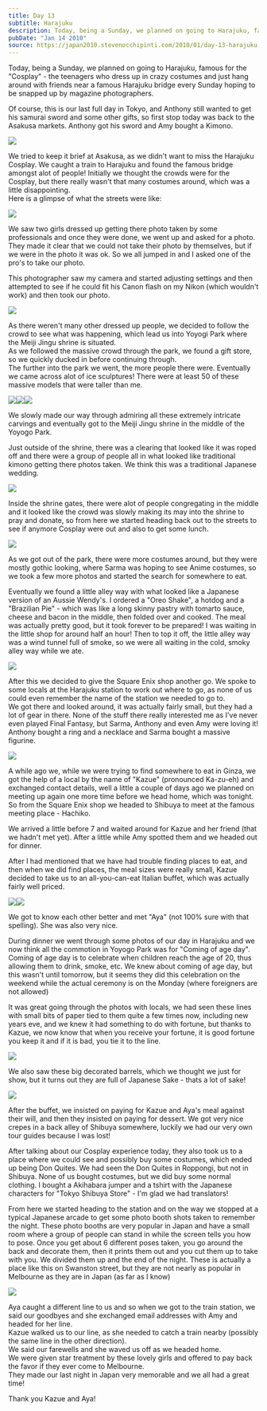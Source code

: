 ```yaml
---
title: Day 13
subtitle: Harajuku
description: Today, being a Sunday, we planned on going to Harajuku, famous for the "Cosplay" - the teenagers who dress up in crazy costumes and just han...
pubDate: "Jan 14 2010"
source: https://japan2010.stevenocchipinti.com/2010/01/day-13-harajuku.html
---
```


Today, being a Sunday, we planned on going to Harajuku, famous for the "Cosplay" - the teenagers who dress up in crazy costumes and just hang around with friends near a famous Harajuku bridge every Sunday hoping to be snapped up by magazine photographers.

Of course, this is our last full day in Tokyo, and Anthony still wanted to get his samurai sword and some other gifts, so first stop today was back to the Asakusa markets. Anthony got his sword and Amy bought a Kimono.

[![](https://2.bp.blogspot.com/_l2YQkMP1pOU/S08GdN64GiI/AAAAAAAAAbo/19wXNGGiPic/s320/DSC_0531.JPG)](https://2.bp.blogspot.com/_l2YQkMP1pOU/S08GdN64GiI/AAAAAAAAAbo/19wXNGGiPic/s1600-h/DSC_0531.JPG)

We tried to keep it brief at Asakusa, as we didn't want to miss the Harajuku Cosplay. We caught a train to Harajuku and found the famous bridge amongst alot of people! Initially we thought the crowds were for the Cosplay, but there really wasn't that many costumes around, which was a little disappointing.  
Here is a glimpse of what the streets were like:

[![](https://2.bp.blogspot.com/_l2YQkMP1pOU/S08OVe5T2sI/AAAAAAAAAdY/NjziWj3nxhQ/s320/DSC_0510.JPG)](https://2.bp.blogspot.com/_l2YQkMP1pOU/S08OVe5T2sI/AAAAAAAAAdY/NjziWj3nxhQ/s1600-h/DSC_0510.JPG)

We saw two girls dressed up getting there photo taken by some professionals and once they were done, we went up and asked for a photo. They made it clear that we could not take their photo by themselves, but if we were in the photo it was ok. So we all jumped in and I asked one of the pro's to take our photo.

This photographer saw my camera and started adjusting settings and then attempted to see if he could fit his Canon flash on my Nikon (which wouldn't work) and then took our photo.

[![](https://3.bp.blogspot.com/_l2YQkMP1pOU/S08GvQiABiI/AAAAAAAAAbw/69xSzztDKrg/s320/DSC_0379.JPG)](https://3.bp.blogspot.com/_l2YQkMP1pOU/S08GvQiABiI/AAAAAAAAAbw/69xSzztDKrg/s1600-h/DSC_0379.JPG)

As there weren't many other dressed up people, we decided to follow the crowd to see what was happening, which lead us into Yoyogi Park where the Meiji Jingu shrine is situated.  
As we followed the massive crowd through the park, we found a gift store, so we quickly ducked in before continuing through.  
The further into the park we went, the more people there were. Eventually we came across alot of ice sculptures! There were at least 50 of these massive models that were taller than me.

[![](https://3.bp.blogspot.com/_l2YQkMP1pOU/S08G9TgUEaI/AAAAAAAAAb4/zm4QvKocUSY/s320/DSC_0418.JPG)](https://3.bp.blogspot.com/_l2YQkMP1pOU/S08G9TgUEaI/AAAAAAAAAb4/zm4QvKocUSY/s1600-h/DSC_0418.JPG)[![](https://4.bp.blogspot.com/_l2YQkMP1pOU/S08HAGmGeAI/AAAAAAAAAcA/5XUCFHV3ct4/s320/DSC_0423.JPG)](https://4.bp.blogspot.com/_l2YQkMP1pOU/S08HAGmGeAI/AAAAAAAAAcA/5XUCFHV3ct4/s1600-h/DSC_0423.JPG)[![](https://3.bp.blogspot.com/_l2YQkMP1pOU/S08HCL2Bb7I/AAAAAAAAAcI/NY0U-ngil1g/s320/DSC_0445.JPG)](https://3.bp.blogspot.com/_l2YQkMP1pOU/S08HCL2Bb7I/AAAAAAAAAcI/NY0U-ngil1g/s1600-h/DSC_0445.JPG)

We slowly made our way through admiring all these extremely intricate carvings and eventually got to the Meiji Jingu shrine in the middle of the Yoyogo Park.

Just outside of the shrine, there was a clearing that looked like it was roped off and there were a group of people all in what looked like traditional kimono getting there photos taken. We think this was a traditional Japanese wedding.

[![](https://1.bp.blogspot.com/_l2YQkMP1pOU/S08HX3oUupI/AAAAAAAAAcQ/fPxxsuCyrmo/s320/DSC_0478.JPG)](https://1.bp.blogspot.com/_l2YQkMP1pOU/S08HX3oUupI/AAAAAAAAAcQ/fPxxsuCyrmo/s1600-h/DSC_0478.JPG)

Inside the shrine gates, there were alot of people congregating in the middle and it looked like the crowd was slowly making its may into the shrine to pray and donate, so from here we started heading back out to the streets to see if anymore Cosplay were out and also to get some lunch.

[![](https://3.bp.blogspot.com/_l2YQkMP1pOU/S08HgIZVpLI/AAAAAAAAAcY/uli9jWh_qac/s320/DSC_0481.JPG)](https://3.bp.blogspot.com/_l2YQkMP1pOU/S08HgIZVpLI/AAAAAAAAAcY/uli9jWh_qac/s1600-h/DSC_0481.JPG)

As we got out of the park, there were more costumes around, but they were mostly gothic looking, where Sarma was hoping to see Anime costumes, so we took a few more photos and started the search for somewhere to eat.

Eventually we found a little alley way with what looked like a Japanese version of an Aussie Wendy's. I ordered a "Oreo Shake", a hotdog and a "Brazilian Pie" - which was like a long skinny pastry with tomarto sauce, cheese and bacon in the middle, then folded over and cooked. The meal was actually pretty good, but it took forever to be prepared! I was waiting in the little shop for around half an hour! Then to top it off, the little alley way was a wind tunnel full of smoke, so we were all waiting in the cold, smoky alley way while we ate.

[![](https://3.bp.blogspot.com/_l2YQkMP1pOU/S08H4vrT6DI/AAAAAAAAAcg/8KL2lLrXWYA/s320/DSC_0511.JPG)](https://3.bp.blogspot.com/_l2YQkMP1pOU/S08H4vrT6DI/AAAAAAAAAcg/8KL2lLrXWYA/s1600-h/DSC_0511.JPG)

After this we decided to give the Square Enix shop another go. We spoke to some locals at the Harajuku station to work out where to go, as none of us could even remember the name of the station we needed to go to.  
We got there and looked around, it was actually fairly small, but they had a lot of gear in there. None of the stuff there really interested me as I've never even played Final Fantasy, but Sarma, Anthony and even Amy were loving it!  
Anthony bought a ring and a necklace and Sarma bought a massive figurine.

[![](https://1.bp.blogspot.com/_l2YQkMP1pOU/S08IB6EgDRI/AAAAAAAAAco/PxW90fOXmj4/s320/DSC_0521.JPG)](https://1.bp.blogspot.com/_l2YQkMP1pOU/S08IB6EgDRI/AAAAAAAAAco/PxW90fOXmj4/s1600-h/DSC_0521.JPG)

A while ago we, while we were trying to find somewhere to eat in Ginza, we got the help of a local by the name of "Kazue" (pronounced Ka-zu-eh) and exchanged contact details, well a little a couple of days ago we planned on meeting up again one more time before we head home, which was tonight. So from the Square Enix shop we headed to Shibuya to meet at the famous meeting place - Hachiko.

We arrived a little before 7 and waited around for Kazue and her friend (that we hadn't met yet). After a little while Amy spotted them and we headed out for dinner.

After I had mentioned that we have had trouble finding places to eat, and then when we did find places, the meal sizes were really small, Kazue decided to take us to an all-you-can-eat Italian buffet, which was actually fairly well priced.

[![](https://2.bp.blogspot.com/_l2YQkMP1pOU/S08IKQmPzBI/AAAAAAAAAcw/3FXYmlBnwbY/s320/DSC_0527.JPG)](https://2.bp.blogspot.com/_l2YQkMP1pOU/S08IKQmPzBI/AAAAAAAAAcw/3FXYmlBnwbY/s1600-h/DSC_0527.JPG)[![](https://4.bp.blogspot.com/_l2YQkMP1pOU/S08IokwA7zI/AAAAAAAAAdI/SrRv68tJulY/s320/DSC_0528.JPG)](https://4.bp.blogspot.com/_l2YQkMP1pOU/S08IokwA7zI/AAAAAAAAAdI/SrRv68tJulY/s1600-h/DSC_0528.JPG)

We got to know each other better and met "Aya" (not 100% sure with that spelling). She was also very nice.

During dinner we went through some photos of our day in Harajuku and we now think all the commotion in Yoyogo Park was for "Coming of age day".  
Coming of age day is to celebrate when children reach the age of 20, thus allowing them to drink, smoke, etc. We knew about coming of age day, but this wasn't until tomorrow, but it seems they did this celebration on the weekend while the actual ceremony is on the Monday (where foreigners are not allowed)

It was great going through the photos with locals, we had seen these lines with small bits of paper tied to them quite a few times now, including new years eve, and we knew it had something to do with fortune, but thanks to Kazue, we now know that when you receive your fortune, it is good fortune you keep it and if it is bad, you tie it to the line.

[![](https://1.bp.blogspot.com/_l2YQkMP1pOU/S08IVD1jw5I/AAAAAAAAAc4/9ZK1rWTaPSg/s320/DSC_0491.JPG)](https://1.bp.blogspot.com/_l2YQkMP1pOU/S08IVD1jw5I/AAAAAAAAAc4/9ZK1rWTaPSg/s1600-h/DSC_0491.JPG)

We also saw these big decorated barrels, which we thought we just for show, but it turns out they are full of Japanese Sake - thats a lot of sake!

[![](https://4.bp.blogspot.com/_l2YQkMP1pOU/S08IcmpggUI/AAAAAAAAAdA/6kEnB4F1OuI/s320/DSC_0498.JPG)](https://4.bp.blogspot.com/_l2YQkMP1pOU/S08IcmpggUI/AAAAAAAAAdA/6kEnB4F1OuI/s1600-h/DSC_0498.JPG)

After the buffet, we insisted on paying for Kazue and Aya's meal against their will, and then they insisted on paying for dessert. We got very nice crepes in a back alley of Shibuya somewhere, luckily we had our very own tour guides because I was lost!

After talking about our Cosplay experience today, they also took us to a place where we could see and possibly buy some costumes, which ended up being Don Quites. We had seen the Don Quites in Roppongi, but not in Shibuya. None of us bought costumes, but we did buy some normal clothing. I bought a Akihabara jumper and a tshirt with the Japanese characters for "Tokyo Shibuya Store" - I'm glad we had translators!

From here we started heading to the station and on the way we stopped at a typical Japanese arcade to get some photo booth shots taken to remember the night. These photo booths are very popular in Japan and have a small room where a group of people can stand in while the screen tells you how to pose. Once you get about 6 different poses taken, you go around the back and decorate them, then it prints them out and you cut them up to take with you. We divided them up and the end of the night. These is actually a place like this on Swanston street, but they are not nearly as popular in Melbourne as they are in Japan (as far as I know)

[![](https://3.bp.blogspot.com/_l2YQkMP1pOU/S08NbkvDkxI/AAAAAAAAAdQ/amvpIzn2iGE/s320/DSC_9999.JPG)](https://3.bp.blogspot.com/_l2YQkMP1pOU/S08NbkvDkxI/AAAAAAAAAdQ/amvpIzn2iGE/s1600-h/DSC_9999.JPG)

Aya caught a different line to us and so when we got to the train station, we said our goodbyes and she exchanged email addresses with Amy and headed for her line.  
Kazue walked us to our line, as she needed to catch a train nearby (possibly the same line in the other direction).  
We said our farewells and she waved us off as we headed home.  
We were given star treatment by these lovely girls and offered to pay back the favor if they ever come to Melbourne.  
They made our last night in Japan very memorable and we all had a great time!

Thank you Kazue and Aya!
